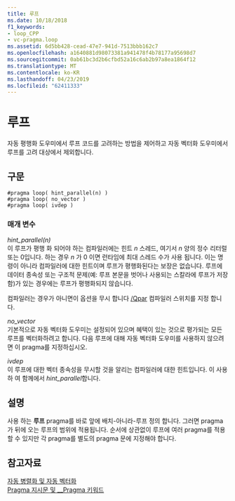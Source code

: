 ```yaml
---
title: 루프
ms.date: 10/18/2018
f1_keywords:
- loop_CPP
- vc-pragma.loop
ms.assetid: 6d5bb428-cead-47e7-941d-7513bbb162c7
ms.openlocfilehash: a1640881d98073381a941478f4b78177a95698d7
ms.sourcegitcommit: 0ab61bc3d2b6cfbd52a16c6ab2b97a8ea1864f12
ms.translationtype: MT
ms.contentlocale: ko-KR
ms.lasthandoff: 04/23/2019
ms.locfileid: "62411333"
---
```

# <a name="loop"></a>루프

자동 평행화 도우미에서 루프 코드를 고려하는 방법을 제어하고 자동 벡터화 도우미에서 루프를 고려 대상에서 제외합니다.

## <a name="syntax"></a>구문

```
#pragma loop( hint_parallel(n) )
#pragma loop( no_vector )
#pragma loop( ivdep )
```

### <a name="parameters"></a>매개 변수

*hint_parallel(n)*<br/>
이 루프가 평행 화 되어야 하는 컴파일러에는 힌트 *n* 스레드, 여기서 *n* 양의 정수 리터럴 또는 0입니다. 하는 경우 *n* 가 0 이면 런타임에 최대 스레드 수가 사용 됩니다. 이는 명령이 아니라 컴파일러에 대한 힌트이며 루프가 평행화된다는 보장은 없습니다. 루프에 데이터 종속성 또는 구조적 문제(예: 루프 본문을 벗어나 사용되는 스칼라에 루프가 저장함)가 있는 경우에는 루프가 평행화되지 않습니다.

컴파일러는 경우가 아니면이 옵션을 무시 합니다 [/Qpar](../build/reference/qpar-auto-parallelizer.md) 컴파일러 스위치를 지정 합니다.

*no_vector*<br/>
기본적으로 자동 벡터화 도우미는 설정되어 있으며 혜택이 있는 것으로 평가되는 모든 루프를 벡터화하려고 합니다. 다음 루프에 대해 자동 벡터화 도우미를 사용하지 않으려면 이 pragma를 지정하십시오.

*ivdep*<br/>
이 루프에 대한 벡터 종속성을 무시할 것을 알리는 컴파일러에 대한 힌트입니다. 이 사용 하 여 함께에서 *hint_parallel*합니다.

## <a name="remarks"></a>설명

사용 하는 **루프** pragma를 바로 앞에 배치-아니라-루프 정의 합니다. 그러면 pragma가 뒤에 오는 루프의 범위에 적용됩니다. 순서에 상관없이 루프에 여러 pragma를 적용할 수 있지만 각 pragma를 별도의 pragma 문에 지정해야 합니다.

## <a name="see-also"></a>참고자료

[자동 병렬화 및 자동 벡터화](../parallel/auto-parallelization-and-auto-vectorization.md)<br/>
[Pragma 지시문 및 __Pragma 키워드](../preprocessor/pragma-directives-and-the-pragma-keyword.md)